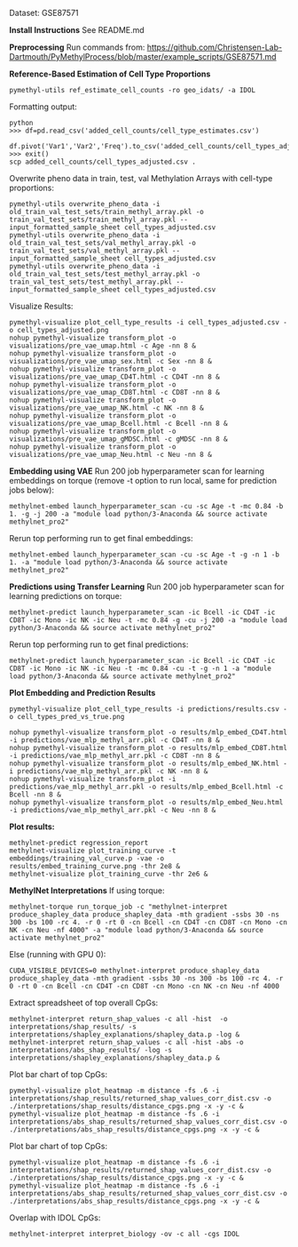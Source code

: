 Dataset: GSE87571

**Install Instructions**
See README.md

**Preprocessing**
Run commands from: https://github.com/Christensen-Lab-Dartmouth/PyMethylProcess/blob/master/example_scripts/GSE87571.md

**Reference-Based Estimation of Cell Type Proportions**  
```
pymethyl-utils ref_estimate_cell_counts -ro geo_idats/ -a IDOL
```
Formatting output:
```
python
>>> df=pd.read_csv('added_cell_counts/cell_type_estimates.csv')
  df.pivot('Var1','Var2','Freq').to_csv('added_cell_counts/cell_types_adjusted.csv')
>>> exit()
scp added_cell_counts/cell_types_adjusted.csv .
```
Overwrite pheno data in train, test, val Methylation Arrays with cell-type proportions:
```
pymethyl-utils overwrite_pheno_data -i old_train_val_test_sets/train_methyl_array.pkl -o train_val_test_sets/train_methyl_array.pkl --input_formatted_sample_sheet cell_types_adjusted.csv
pymethyl-utils overwrite_pheno_data -i old_train_val_test_sets/val_methyl_array.pkl -o train_val_test_sets/val_methyl_array.pkl --input_formatted_sample_sheet cell_types_adjusted.csv
pymethyl-utils overwrite_pheno_data -i old_train_val_test_sets/test_methyl_array.pkl -o train_val_test_sets/test_methyl_array.pkl --input_formatted_sample_sheet cell_types_adjusted.csv
```
Visualize Results:
```
pymethyl-visualize plot_cell_type_results -i cell_types_adjusted.csv -o cell_types_adjusted.png
nohup pymethyl-visualize transform_plot -o visualizations/pre_vae_umap.html -c Age -nn 8 &
nohup pymethyl-visualize transform_plot -o visualizations/pre_vae_umap_sex.html -c Sex -nn 8 &
nohup pymethyl-visualize transform_plot -o visualizations/pre_vae_umap_CD4T.html -c CD4T -nn 8 &
nohup pymethyl-visualize transform_plot -o visualizations/pre_vae_umap_CD8T.html -c CD8T -nn 8 &
nohup pymethyl-visualize transform_plot -o visualizations/pre_vae_umap_NK.html -c NK -nn 8 &
nohup pymethyl-visualize transform_plot -o visualizations/pre_vae_umap_Bcell.html -c Bcell -nn 8 &
nohup pymethyl-visualize transform_plot -o visualizations/pre_vae_umap_gMDSC.html -c gMDSC -nn 8 &
nohup pymethyl-visualize transform_plot -o visualizations/pre_vae_umap_Neu.html -c Neu -nn 8 &
```

**Embedding using VAE**
Run 200 job hyperparameter scan for learning embeddings on torque (remove -t option to run local, same for prediction jobs below):  
```
methylnet-embed launch_hyperparameter_scan -cu -sc Age -t -mc 0.84 -b 1. -g -j 200 -a "module load python/3-Anaconda && source activate methylnet_pro2"
```
Rerun top performing run to get final embeddings:
```
methylnet-embed launch_hyperparameter_scan -cu -sc Age -t -g -n 1 -b 1. -a "module load python/3-Anaconda && source activate methylnet_pro2"
```

**Predictions using Transfer Learning**
Run 200 job hyperparameter scan for learning predictions on torque:
```
methylnet-predict launch_hyperparameter_scan -ic Bcell -ic CD4T -ic CD8T -ic Mono -ic NK -ic Neu -t -mc 0.84 -g -cu -j 200 -a "module load python/3-Anaconda && source activate methylnet_pro2"
```
Rerun top performing run to get final predictions:
```
methylnet-predict launch_hyperparameter_scan -ic Bcell -ic CD4T -ic CD8T -ic Mono -ic NK -ic Neu -t -mc 0.84 -cu -t -g -n 1 -a "module load python/3-Anaconda && source activate methylnet_pro2"
```

**Plot Embedding and Prediction Results**
```
pymethyl-visualize plot_cell_type_results -i predictions/results.csv -o cell_types_pred_vs_true.png

nohup pymethyl-visualize transform_plot -o results/mlp_embed_CD4T.html -i predictions/vae_mlp_methyl_arr.pkl -c CD4T -nn 8 &
nohup pymethyl-visualize transform_plot -o results/mlp_embed_CD8T.html -i predictions/vae_mlp_methyl_arr.pkl -c CD8T -nn 8 &
nohup pymethyl-visualize transform_plot -o results/mlp_embed_NK.html -i predictions/vae_mlp_methyl_arr.pkl -c NK -nn 8 &
nohup pymethyl-visualize transform_plot -i predictions/vae_mlp_methyl_arr.pkl -o results/mlp_embed_Bcell.html -c Bcell -nn 8 &
nohup pymethyl-visualize transform_plot -o results/mlp_embed_Neu.html -i predictions/vae_mlp_methyl_arr.pkl -c Neu -nn 8 &

```

**Plot results:**
```
methylnet-predict regression_report
methylnet-visualize plot_training_curve -t embeddings/training_val_curve.p -vae -o results/embed_training_curve.png -thr 2e8 &
methylnet-visualize plot_training_curve -thr 2e6 &
```

**MethylNet Interpretations**
If using torque:  
```
methylnet-torque run_torque_job -c "methylnet-interpret produce_shapley_data produce_shapley_data -mth gradient -ssbs 30 -ns 300 -bs 100 -rc 4. -r 0 -rt 0 -cn Bcell -cn CD4T -cn CD8T -cn Mono -cn NK -cn Neu -nf 4000" -a "module load python/3-Anaconda && source activate methylnet_pro2"
```
Else (running with GPU 0):  
```
CUDA_VISIBLE_DEVICES=0 methylnet-interpret produce_shapley_data produce_shapley_data -mth gradient -ssbs 30 -ns 300 -bs 100 -rc 4. -r 0 -rt 0 -cn Bcell -cn CD4T -cn CD8T -cn Mono -cn NK -cn Neu -nf 4000
```

Extract spreadsheet of top overall CpGs:
```
methylnet-interpret return_shap_values -c all -hist  -o  interpretations/shap_results/ -s interpretations/shapley_explanations/shapley_data.p -log &
methylnet-interpret return_shap_values -c all -hist -abs -o interpretations/abs_shap_results/ -log -s interpretations/shapley_explanations/shapley_data.p &
```

Plot bar chart of top CpGs:
```
pymethyl-visualize plot_heatmap -m distance -fs .6 -i interpretations/shap_results/returned_shap_values_corr_dist.csv -o ./interpretations/shap_results/distance_cpgs.png -x -y -c &
pymethyl-visualize plot_heatmap -m distance -fs .6 -i interpretations/abs_shap_results/returned_shap_values_corr_dist.csv -o ./interpretations/abs_shap_results/distance_cpgs.png -x -y -c &
```

Plot bar chart of top CpGs:
```
pymethyl-visualize plot_heatmap -m distance -fs .6 -i interpretations/shap_results/returned_shap_values_corr_dist.csv -o ./interpretations/shap_results/distance_cpgs.png -x -y -c &
pymethyl-visualize plot_heatmap -m distance -fs .6 -i interpretations/abs_shap_results/returned_shap_values_corr_dist.csv -o ./interpretations/abs_shap_results/distance_cpgs.png -x -y -c &
```

Overlap with IDOL CpGs:
```
methylnet-interpret interpret_biology -ov -c all -cgs IDOL
```
